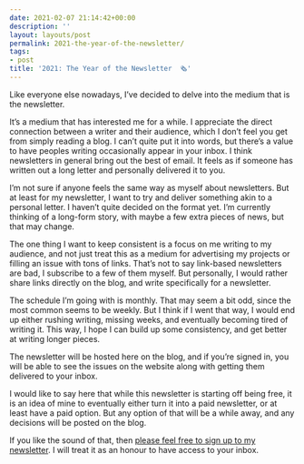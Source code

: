 ```yaml
---
date: 2021-02-07 21:14:42+00:00
description: ''
layout: layouts/post
permalink: 2021-the-year-of-the-newsletter/
tags:
- post
title: '2021: The Year of the Newsletter  🗞'
---
```


Like everyone else nowadays, I’ve decided to delve into the medium that is the newsletter.

It’s a medium that has interested me for a while. I appreciate the direct connection between a writer and their audience, which I don’t feel you get from simply reading a blog. I can’t quite put it into words, but there’s a value to have peoples writing occasionally appear in your inbox. I think newsletters in general bring out the best of email. It feels as if someone has written out a long letter and personally delivered it to you.

I’m not sure if anyone feels the same way as myself about newsletters. But at least for my newsletter, I want to try and deliver something akin to a personal letter. I haven’t quite decided on the format yet. I’m currently thinking of a long-form story, with maybe a few extra pieces of news, but that may change.

The one thing I want to keep consistent is a focus on me writing to my audience, and not just treat this as a medium for advertising my projects or filling an issue with tons of links. That’s not to say link-based newsletters are bad, I subscribe to a few of them myself. But personally, I would rather share links directly on the blog, and write specifically for a newsletter.

The schedule I’m going with is monthly. That may seem a bit odd, since the most common seems to be weekly. But I think if I went that way, I would end up either rushing writing, missing weeks, and eventually becoming tired of writing it. This way, I hope I can build up some consistency, and get better at writing longer pieces.

The newsletter will be hosted here on the blog, and if you’re signed in, you will be able to see the issues on the website along with getting them delivered to your inbox.

I would like to say here that while this newsletter is starting off being free, it is an idea of mine to eventually either turn it into a paid newsletter, or at least have a paid option. But any option of that will be a while away, and any decisions will be posted on the blog.

If you like the sound of that, then [please feel free to sign up to my newsletter](https://chrishannah.me/#/portal/signup). I will treat it as an honour to have access to your inbox.